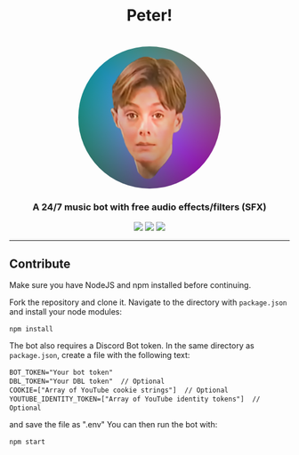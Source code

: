 <h1 align="center">Peter!</h1>

<h1 align="center">
    <img src="https://raw.githubusercontent.com/BR88C/peter/master/assets/avatar/peter.png" align="center" width="256" height="256" style="border-radius: 50%;">
</h1>

<h3 align="center">A 24/7 music bot with free audio effects/filters (SFX)</h3>

<p align="center">
    <img src="https://img.shields.io/github/v/release/BR88C/peter?include_prereleases&style=for-the-badge&color=d65cff">
    <img src="https://img.shields.io/github/license/BR88C/peter?style=for-the-badge&color=fbedff">
    <img src="https://img.shields.io/github/checks-status/BR88C/peter/master?style=for-the-badge">
</p>

---

## Contribute
Make sure you have NodeJS and npm installed before continuing.

Fork the repository and clone it.
Navigate to the directory with `package.json` and install your node modules:
```
npm install
```
The bot also requires a Discord Bot token. In the same directory as `package.json`, create a file with the following text:
```
BOT_TOKEN="Your bot token"
DBL_TOKEN="Your DBL token"  // Optional
COOKIE=["Array of YouTube cookie strings"]  // Optional
YOUTUBE_IDENTITY_TOKEN=["Array of YouTube identity tokens"]  // Optional
```
and save the file as ".env"
You can then run the bot with:
```
npm start
```
